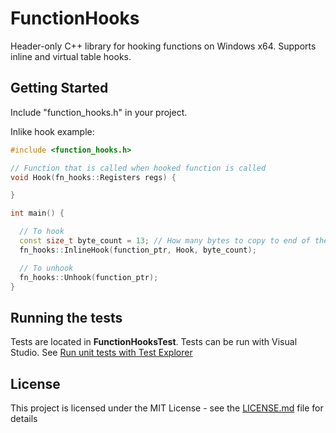 # FunctionHooks

Header-only C++ library for hooking functions on Windows x64. Supports inline and virtual table hooks.

## Getting Started

Include "function_hooks.h" in your project.

Inlike hook example:

```C++
#include <function_hooks.h>

// Function that is called when hooked function is called
void Hook(fn_hooks::Registers regs) {

}

int main() {

  // To hook
  const size_t byte_count = 13; // How many bytes to copy to end of the hook from start of the function
  fn_hooks::InlineHook(function_ptr, Hook, byte_count);

  // To unhook
  fn_hooks::Unhook(function_ptr);
}
```

## Running the tests

Tests are located in **FunctionHooksTest**.
Tests can be run with Visual Studio. See [Run unit tests with Test Explorer](https://docs.microsoft.com/en-us/visualstudio/test/run-unit-tests-with-test-explorer)

## License

This project is licensed under the MIT License - see the [LICENSE.md](LICENSE.md) file for details
